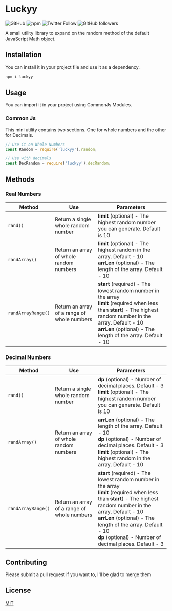 # Luckyy

![GitHub](https://img.shields.io/github/license/dephraiim/luckyy) ![npm](https://img.shields.io/npm/v/luckyy) ![Twitter Follow](https://img.shields.io/twitter/follow/dephraiim?style=social) ![GitHub followers](https://img.shields.io/github/followers/dephraiim?style=social)

A small utility library to expand on the random method of the default JavaScript Math object.

## Installation

You can install it in your project file and use it as a dependency.

```bash
npm i luckyy
```

## Usage

You can import it in your prpject using CommonJs Modules.

### Common Js

This mini utility contains two sections. One for whole numbers and the other for Decimals.

```js
// Use it on Whole Numbers
const Random = require('luckyy').random;

// Use with decimals
const DecRandom = require('luckyy').decRandom;
```

## Methods

### Real Numbers

| Method             | Use                                         | Parameters                                                                                                                                                                                                                                |
| ------------------ | ------------------------------------------- | ----------------------------------------------------------------------------------------------------------------------------------------------------------------------------------------------------------------------------------------- |
| `rand()`           | Return a single whole random number         | **limit** (optional) - The highest random number you can generate. Default is 10                                                                                                                                                          |
| `randArray()`      | Return an array of whole random numbers     | **limit** (optional) - The highest random in the array. Default - 10 <br> **arrLen** (optional) - The length of the array. Default - 10                                                                                                   |
| `randArrayRange()` | Return an array of a range of whole numbers | **start** (required) - The lowest random number in the array <br> **limit** (required when less than **start**) - The highest random number in the array. Default - 10 <br> **arrLen** (optional) - The length of the array. Default - 10 |

### Decimal Numbers

| Method             | Use                                         | Parameters                                                                                                                                                                                                                                                                                               |
| ------------------ | ------------------------------------------- | -------------------------------------------------------------------------------------------------------------------------------------------------------------------------------------------------------------------------------------------------------------------------------------------------------- |
| `rand()`           | Return a single whole random number         | **dp** (optional) - Number of decimal places. Default - 3 <br> **limit** (optional) - The highest random number you can generate. Default is 10                                                                                                                                                          |
| `randArray()`      | Return an array of whole random numbers     | **arrLen** (optional) - The length of the array. Default - 10<br> **dp** (optional) - Number of decimal places. Default - 3 <br> **limit** (optional) - The highest random in the array. Default - 10                                                                                                    |
| `randArrayRange()` | Return an array of a range of whole numbers | **start** (required) - The lowest random number in the array <br> **limit** (required when less than **start**) - The highest random number in the array. Default - 10 <br> **arrLen** (optional) - The length of the array. Default - 10 <br> **dp** (optional) - Number of decimal places. Default - 3 |

## Contributing

Please submit a pull request if you want to, I'll be glad to merge them

## License

[MIT](./LICENSE)
